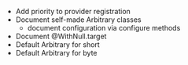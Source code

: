 - Add priority to provider registration 
- Document self-made Arbitrary classes
  - document configuration via configure methods
- Document @WithNull.target
- Default Arbitrary for short
- Default Arbitrary for byte
